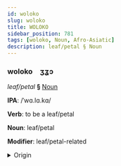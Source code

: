 ```yaml
---
id: woloko
slug: woloko
title: WOLOKO
sidebar_position: 781
tags: [woloko, Noun, Afro-Asiatic]
description: leaf/petal § Noun
---
```


### woloko&emsp;<span kind="abugida">ʒʓɔ</span>

*leaf/petal* **§** [Noun](../../tags/Noun)

**IPA**: /ˈwɑ.lɑ.kɑ/

**Verb**: to be a leaf/petal

**Noun**: leaf/petal

**Modifier**: leaf/petal-related

<details>
    <summary>Origin</summary>
    Arabic وَرَقَة waraqa /wa.ra.qa/<br/>
    <em>Afro-Asiatic Language Family</em>
</details>